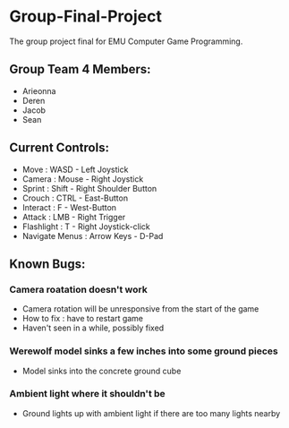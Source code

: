 # Group-Final-Project
The group project final for EMU Computer Game Programming.

## Group Team 4 Members:
- Arieonna
- Deren
- Jacob
- Sean

## Current Controls:
- Move     : WASD   -  Left Joystick
- Camera   : Mouse  -  Right Joystick
- Sprint   : Shift  -  Right Shoulder Button
- Crouch   : CTRL   -  East-Button
- Interact : F      -  West-Button
- Attack   : LMB    -  Right Trigger
- Flashlight :  T   -  Right Joystick-click
- Navigate Menus :  Arrow Keys  -   D-Pad

## Known Bugs:

### Camera roatation doesn't work
- Camera rotation will be unresponsive from the start of the game
- How to fix : have to restart game
- Haven't seen in a while, possibly fixed

### Werewolf model sinks a few inches into some ground pieces
- Model sinks into the concrete ground cube

### Ambient light where it shouldn't be
- Ground lights up with ambient light if there are too many lights nearby
